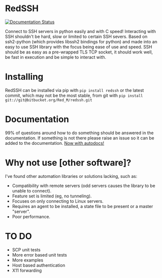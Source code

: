 # RedSSH
[![Documentation Status](https://readthedocs.org/projects/redssh/badge/?version=latest)](https://redssh.readthedocs.io/en/latest/?badge=latest)

Connect to SSH servers in python easily and with C speed!
Interacting with SSH shouldn't be hard, slow or limited to certain SSH severs.
Based on ssh2-python (which provides libssh2 bindings for python) and made into an easy to use SSH library with the focus being ease of use and speed.
SSH should be as easy as a pre-wrapped TLS TCP socket, it should work well, be fast in execution and be simple to interact with.


# Installing

RedSSH can be installed via pip with `pip install redssh` or the latest commit, which may not be the most stable, from git with `pip install git://git@bitbucket.org/Red_M/redssh.git`


# Documentation
99% of questions around how to do something should be answered in the documentation.
If something is not there please raise an issue so it can be added to the documentation.
[Now with autodocs!](https://redssh.readthedocs.io/en/latest/ "Documentation! :)")


# Why not use [other software]?

I've found other automation libraries or solutions lacking, such as:
- Compatibility with remote servers (odd servers causes the library to be unable to connect).
- Feature set is limited (eg, no tunneling).
- Focuses on only connecting to Linux servers.
- Requires an agent to be installed, a state file to be present or a master "server".
- Poor performance.


# TO DO
- SCP unit tests
- More error based unit tests
- More examples
- Host based authentication
- X11 forwarding

